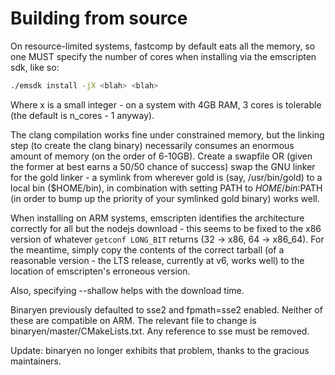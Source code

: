 # Building from source

On resource-limited systems, fastcomp by default eats all the memory, so
one MUST specify the number of cores when installing via the emscripten
sdk, like so:
```bash
./emsdk install -jX <blah> <blah>
```

Where x is a small integer - on a system with 4GB RAM, 3 cores is
tolerable (the default is n_cores - 1 anyway).

The clang compilation works fine under constrained memory, but the
linking step (to create the clang binary) necessarily consumes an
enormous amount of memory (on the order of 6-10GB). Create a swapfile OR
(given the former at best earns a 50/50 chance of success) swap the GNU
linker for the gold linker - a symlink from wherever gold is (say,
/usr/bin/gold) to a local bin ($HOME/bin), in combination with setting
PATH to $HOME/bin:$PATH (in order to bump up the priority of your symlinked gold binary) works well.

When installing on ARM systems, emscripten identifies the architecture
correctly for all but the nodejs download - this seems to be fixed to
the x86 version of whatever ```getconf LONG_BIT``` returns (32 -> x86, 64 -> x86_64).
For the meantime, simply copy the contents of the correct tarball (of a
reasonable version - the LTS release, currently at v6, works well) to
the location of emscripten's erroneous version.

Also, specifying --shallow helps with the download time.

Binaryen previously defaulted to sse2 and fpmath=sse2 enabled. Neither of
these are compatible on ARM. The relevant file to change is binaryen/master/CMakeLists.txt. Any
reference to sse must be removed.
 
 Update: binaryen no longer exhibits that problem, thanks to the gracious maintainers.
